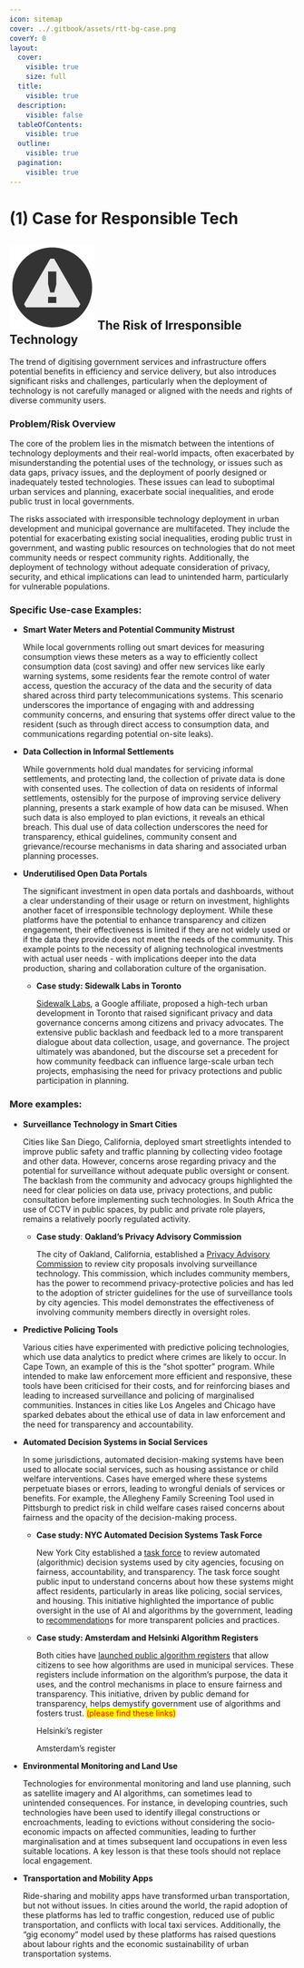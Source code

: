```yaml
---
icon: sitemap
cover: ../.gitbook/assets/rtt-bg-case.png
coverY: 0
layout:
  cover:
    visible: true
    size: full
  title:
    visible: true
  description:
    visible: false
  tableOfContents:
    visible: true
  outline:
    visible: true
  pagination:
    visible: true
---
```


# (1) Case for Responsible Tech

## <img src="../.gitbook/assets/icon-w-alert.png" alt="https://www.notion.so/icons/forward_lightgray.svg" data-size="line">  **The Risk of Irresponsible Technology**

The trend of digitising government services and infrastructure offers potential benefits in efficiency and service delivery, but also introduces significant risks and challenges, particularly when the deployment of technology is not carefully managed or aligned with the needs and rights of diverse community users.

### **Problem/Risk Overview**

The core of the problem lies in the mismatch between the intentions of technology deployments and their real-world impacts, often exacerbated by misunderstanding the potential uses of the technology, or issues such as data gaps, privacy issues, and the deployment of poorly designed or inadequately tested technologies. These issues can lead to suboptimal urban services and planning, exacerbate social inequalities, and erode public trust in local governments.&#x20;

The risks associated with irresponsible technology deployment in urban development and municipal governance are multifaceted. They include the potential for exacerbating existing social inequalities, eroding public trust in government, and wasting public resources on technologies that do not meet community needs or respect community rights. Additionally, the deployment of technology without adequate consideration of privacy, security, and ethical implications can lead to unintended harm, particularly for vulnerable populations.

### **Specific Use-case Examples:**

*   **Smart Water Meters and Potential Community Mistrust**

    While local governments rolling out smart devices for measuring consumption views these meters as a way to efficiently collect consumption data (cost saving) and offer new services like early warning systems, some residents fear the remote control of water access, question the accuracy of the data and the security of data shared across third party telecommunications systems. This scenario underscores the importance of engaging with and addressing community concerns, and ensuring that systems offer direct value to the resident (such as through direct access to consumption data, and communications regarding potential on-site leaks).
*   **Data Collection in Informal Settlements**

    While governments hold dual mandates for servicing informal settlements, and protecting land, the collection of private data is done with consented uses. The collection of data on residents of informal settlements, ostensibly for the purpose of improving service delivery planning, presents a stark example of how data can be misused. When such data is also employed to plan evictions, it reveals an ethical breach. This dual use of data collection underscores the need for transparency, ethical guidelines, community consent and grievance/recourse mechanisms in data sharing and associated urban planning processes.
*   **Underutilised Open Data Portals**

    The significant investment in open data portals and dashboards, without a clear understanding of their usage or return on investment, highlights another facet of irresponsible technology deployment. While these platforms have the potential to enhance transparency and citizen engagement, their effectiveness is limited if they are not widely used or if the data they provide does not meet the needs of the community. This example points to the necessity of aligning technological investments with actual user needs - with implications deeper into the data production, sharing and collaboration culture of the organisation.

    *   **Case study: Sidewalk Labs in Toronto**

        [Sidewalk Labs](https://en.wikipedia.org/wiki/Sidewalk_Labs), a Google affiliate, proposed a high-tech urban development in Toronto that raised significant privacy and data governance concerns among citizens and privacy advocates. The extensive public backlash and feedback led to a more transparent dialogue about data collection, usage, and governance. The project ultimately was abandoned, but the discourse set a precedent for how community feedback can influence large-scale urban tech projects, emphasising the need for privacy protections and public participation in planning.

### More examples:

*   **Surveillance Technology in Smart Cities**

    Cities like San Diego, California, deployed smart streetlights intended to improve public safety and traffic planning by collecting video footage and other data. However, concerns arose regarding privacy and the potential for surveillance without adequate public oversight or consent. The backlash from the community and advocacy groups highlighted the need for clear policies on data use, privacy protections, and public consultation before implementing such technologies. In South Africa the use of CCTV in public spaces, by public and private role players, remains a relatively poorly regulated activity.

    *   **Case study**: **Oakland’s Privacy Advisory Commission**

        The city of Oakland, California, established a [Privacy Advisory Commission](https://www.oaklandca.gov/boards-commissions/privacy-advisory-board) to review city proposals involving surveillance technology. This commission, which includes community members, has the power to recommend privacy-protective policies and has led to the adoption of stricter guidelines for the use of surveillance tools by city agencies. This model demonstrates the effectiveness of involving community members directly in oversight roles.
*   **Predictive Policing Tools**

    Various cities have experimented with predictive policing technologies, which use data analytics to predict where crimes are likely to occur. In Cape Town, an example of this is the “shot spotter” program. While intended to make law enforcement more efficient and responsive, these tools have been criticised for their costs, and for reinforcing biases and leading to increased surveillance and policing of marginalised communities. Instances in cities like Los Angeles and Chicago have sparked debates about the ethical use of data in law enforcement and the need for transparency and accountability.
*   **Automated Decision Systems in Social Services**

    In some jurisdictions, automated decision-making systems have been used to allocate social services, such as housing assistance or child welfare interventions. Cases have emerged where these systems perpetuate biases or errors, leading to wrongful denials of services or benefits. For example, the Allegheny Family Screening Tool used in Pittsburgh to predict risk in child welfare cases raised concerns about fairness and the opacity of the decision-making process.

    *   **Case study: NYC Automated Decision Systems Task Force**

        New York City established a [task force](https://www.nyc.gov/site/adstaskforce/index.page) to review automated (algorithmic) decision systems used by city agencies, focusing on fairness, accountability, and transparency. The task force sought public input to understand concerns about how these systems might affect residents, particularly in areas like policing, social services, and housing. This initiative highlighted the importance of public oversight in the use of AI and algorithms by the government, leading to [recommendation](https://www.nyc.gov/assets/adstaskforce/downloads/pdf/ADS-Report-11192019.pdf)s for more transparent policies and practices.
    *   **Case study: Amsterdam and Helsinki Algorithm Registers**

        Both cities have [launched public algorithm registers](https://ai-regulation.com/amsterdam-and-helsinki-launch-algorithm-and-ai-register/) that allow citizens to see how algorithms are used in municipal services. These registers include information on the algorithm’s purpose, the data it uses, and the control mechanisms in place to ensure fairness and transparency. This initiative, driven by public demand for transparency, helps demystify government use of algorithms and fosters trust. <mark style="color:red;">(please find these links)</mark>

        Helsinki’s register&#x20;

        Amsterdam’s register
*   **Environmental Monitoring and Land Use**

    Technologies for environmental monitoring and land use planning, such as satellite imagery and AI algorithms, can sometimes lead to unintended consequences. For instance, in developing countries, such technologies have been used to identify illegal constructions or encroachments, leading to evictions without considering the socio-economic impacts on affected communities, leading to further marginalisation and at times subsequent land occupations in even less suitable locations. A key lesson is that these tools should not replace local engagement.
*   **Transportation and Mobility Apps**

    Ride-sharing and mobility apps have transformed urban transportation, but not without issues. In cities around the world, the rapid adoption of these platforms has led to traffic congestion, reduced use of public transportation, and conflicts with local taxi services. Additionally, the “gig economy” model used by these platforms has raised questions about labour rights and the economic sustainability of urban transportation systems.
